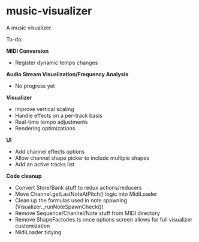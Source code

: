 # music-visualizer
A music visualizer.

To-do:

**MIDI Conversion**
* Register dynamic tempo changes

**Audio Stream Visualization/Frequency Analysis**
* No progress yet

**Visualizer**
* Improve vertical scaling
* Handle effects on a per-track basis
* Real-time tempo adjustments
* Rendering optimizations

**UI**
* Add channel effects options
* Allow channel shape picker to include multiple shapes
* Add an active tracks list

**Code cleanup**
* Convert Store/Bank stuff to redux actions/reducers
* Move Channel.getLastNoteAtPitch() logic into MidiLoader
* Clean up the formulas used in note spawning (Visualizer._runNoteSpawnCheck())
* Remove Sequence/Channel/Note stuff from MIDI directory
* Remove ShapeFactories.ts once options screen allows for full visualizer customization
* MidiLoader tidying